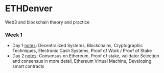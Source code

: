# ETHDenver
Web3 and blockchain theory and practice

### Week 1
+ Day 1 [notes](https://github.com/gretaivan/ETHDenver/blob/main/week1day1.md): Decentralized Systems, Blockchains, Cryptographic Techniques, Electronic Cash Systems, Proof of Work / Proof of Stake
+ Day 2 [notes](https://github.com/gretaivan/ETHDenver/blob/main/week1day1.md): Consensus on Ethereum, Proof of stake, validator Selection and consensus in more detail, Ethereum Virtual Machine, Developing smart contracts




